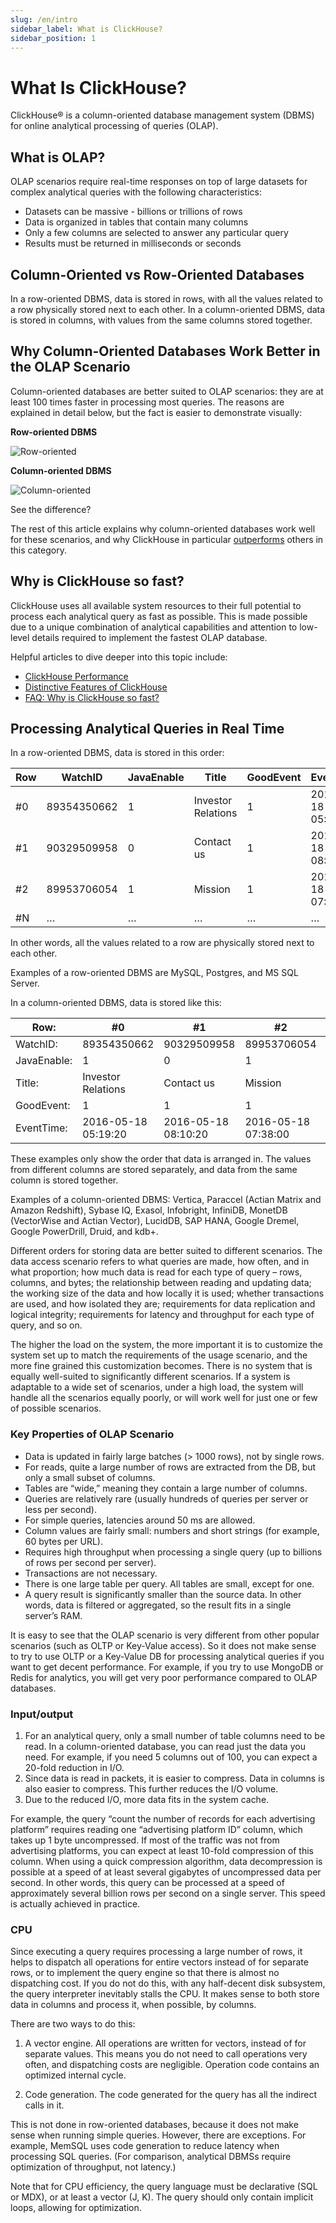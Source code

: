 ```yaml
---
slug: /en/intro
sidebar_label: What is ClickHouse?
sidebar_position: 1
---
```


# What Is ClickHouse?

ClickHouse® is a column-oriented database management system (DBMS) for online analytical processing of queries (OLAP).


## What is OLAP?
OLAP scenarios require real-time responses on top of large datasets for complex analytical queries with the following characteristics:
-   Datasets can be massive - billions or trillions of rows
-   Data is organized in tables that contain many columns
-   Only a few columns are selected to answer any particular query
-   Results must be returned in milliseconds or seconds
## Column-Oriented vs Row-Oriented Databases
In a row-oriented DBMS, data is stored in rows, with all the values related to a row physically stored next to each other.
In a column-oriented DBMS, data is stored in columns, with values from the same columns stored together.

## Why Column-Oriented Databases Work Better in the OLAP Scenario

Column-oriented databases are better suited to OLAP scenarios: they are at least 100 times faster in processing most queries. The reasons are explained in detail below, but the fact is easier to demonstrate visually:

**Row-oriented DBMS**

![Row-oriented](./images/row-oriented.gif#)

**Column-oriented DBMS**

![Column-oriented](./images/column-oriented.gif#)

See the difference?

The rest of this article explains why column-oriented databases work well for these scenarios, and why ClickHouse in particular [outperforms](https://clickhouse.com/docs/en/about-us/performance) others in this category.


## Why is ClickHouse so fast?

ClickHouse uses all available system resources to their full potential to process each analytical query as fast as possible. This is made possible due to a unique combination of analytical capabilities and attention to low-level details required to implement the fastest OLAP database.

Helpful articles to dive deeper into this topic include:
-   [ClickHouse Performance](https://clickhouse.com/docs/en/about-us/performance)
-   [Distinctive Features of ClickHouse](https://clickhouse.com/docs/en/about-us/distinctive-features)
-   [FAQ: Why is ClickHouse so fast?](https://clickhouse.com/docs/en/faq/general/why-clickhouse-is-so-fast)


## Processing Analytical Queries in Real Time

In a row-oriented DBMS, data is stored in this order:

| Row | WatchID     | JavaEnable | Title              | GoodEvent | EventTime           |
|-----|-------------|------------|--------------------|-----------|---------------------|
| #0 | 89354350662 | 1          | Investor Relations | 1         | 2016-05-18 05:19:20 |
| #1 | 90329509958 | 0          | Contact us         | 1         | 2016-05-18 08:10:20 |
| #2 | 89953706054 | 1          | Mission            | 1         | 2016-05-18 07:38:00 |
| #N | …           | …          | …                  | …         | …                   |

In other words, all the values related to a row are physically stored next to each other.

Examples of a row-oriented DBMS are MySQL, Postgres, and MS SQL Server.

In a column-oriented DBMS, data is stored like this:

| Row:        | #0                 | #1                 | #2                 | #N |
|-------------|---------------------|---------------------|---------------------|-----|
| WatchID:    | 89354350662         | 90329509958         | 89953706054         | …   |
| JavaEnable: | 1                   | 0                   | 1                   | …   |
| Title:      | Investor Relations  | Contact us          | Mission             | …   |
| GoodEvent:  | 1                   | 1                   | 1                   | …   |
| EventTime:  | 2016-05-18 05:19:20 | 2016-05-18 08:10:20 | 2016-05-18 07:38:00 | …   |

These examples only show the order that data is arranged in. The values from different columns are stored separately, and data from the same column is stored together.

Examples of a column-oriented DBMS: Vertica, Paraccel (Actian Matrix and Amazon Redshift), Sybase IQ, Exasol, Infobright, InfiniDB, MonetDB (VectorWise and Actian Vector), LucidDB, SAP HANA, Google Dremel, Google PowerDrill, Druid, and kdb+.

Different orders for storing data are better suited to different scenarios. The data access scenario refers to what queries are made, how often, and in what proportion; how much data is read for each type of query – rows, columns, and bytes; the relationship between reading and updating data; the working size of the data and how locally it is used; whether transactions are used, and how isolated they are; requirements for data replication and logical integrity; requirements for latency and throughput for each type of query, and so on.

The higher the load on the system, the more important it is to customize the system set up to match the requirements of the usage scenario, and the more fine grained this customization becomes. There is no system that is equally well-suited to significantly different scenarios. If a system is adaptable to a wide set of scenarios, under a high load, the system will handle all the scenarios equally poorly, or will work well for just one or few of possible scenarios.

### Key Properties of OLAP Scenario

-   Data is updated in fairly large batches (\> 1000 rows), not by single rows.
-   For reads, quite a large number of rows are extracted from the DB, but only a small subset of columns.
-   Tables are “wide,” meaning they contain a large number of columns.
-   Queries are relatively rare (usually hundreds of queries per server or less per second).
-   For simple queries, latencies around 50 ms are allowed.
-   Column values are fairly small: numbers and short strings (for example, 60 bytes per URL).
-   Requires high throughput when processing a single query (up to billions of rows per second per server).
-   Transactions are not necessary.
-   There is one large table per query. All tables are small, except for one.
-   A query result is significantly smaller than the source data. In other words, data is filtered or aggregated, so the result fits in a single server’s RAM.

It is easy to see that the OLAP scenario is very different from other popular scenarios (such as OLTP or Key-Value access). So it does not make sense to try to use OLTP or a Key-Value DB for processing analytical queries if you want to get decent performance. For example, if you try to use MongoDB or Redis for analytics, you will get very poor performance compared to OLAP databases.



### Input/output

1.  For an analytical query, only a small number of table columns need to be read. In a column-oriented database, you can read just the data you need. For example, if you need 5 columns out of 100, you can expect a 20-fold reduction in I/O.
2.  Since data is read in packets, it is easier to compress. Data in columns is also easier to compress. This further reduces the I/O volume.
3.  Due to the reduced I/O, more data fits in the system cache.

For example, the query “count the number of records for each advertising platform” requires reading one “advertising platform ID” column, which takes up 1 byte uncompressed. If most of the traffic was not from advertising platforms, you can expect at least 10-fold compression of this column. When using a quick compression algorithm, data decompression is possible at a speed of at least several gigabytes of uncompressed data per second. In other words, this query can be processed at a speed of approximately several billion rows per second on a single server. This speed is actually achieved in practice.

### CPU

Since executing a query requires processing a large number of rows, it helps to dispatch all operations for entire vectors instead of for separate rows, or to implement the query engine so that there is almost no dispatching cost. If you do not do this, with any half-decent disk subsystem, the query interpreter inevitably stalls the CPU. It makes sense to both store data in columns and process it, when possible, by columns.

There are two ways to do this:

1.  A vector engine. All operations are written for vectors, instead of for separate values. This means you do not need to call operations very often, and dispatching costs are negligible. Operation code contains an optimized internal cycle.

2.  Code generation. The code generated for the query has all the indirect calls in it.

This is not done in row-oriented databases, because it does not make sense when running simple queries. However, there are exceptions. For example, MemSQL uses code generation to reduce latency when processing SQL queries. (For comparison, analytical DBMSs require optimization of throughput, not latency.)

Note that for CPU efficiency, the query language must be declarative (SQL or MDX), or at least a vector (J, K). The query should only contain implicit loops, allowing for optimization.

